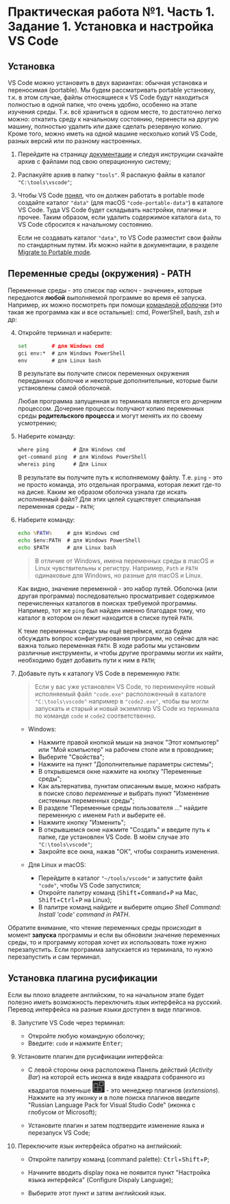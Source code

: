 # Практическая работа №1. Часть 1. Задание 1. Установка и настройка VS Code

## Установка

VS Code можно установить в двух вариантах: обычная установка и переносимая (portable). Мы будем рассматривать portable установку, т.к. в этом случае, файлы относящиеся к VS Code будут находиться полностью в одной папке, что очень удобно, особенно на этапе изучения среды. Т.к. всё храниться в одном месте, то достаточно легко можно: откатить среду к начальному состоянию, перенести на другую машину, полностью удалить или даже сделать резервную копию. Кроме того, можно иметь на одной машине несколько копий VS Code, разных версий или по разному настроенных.

1. Перейдите на страницу [документации](https://code.visualstudio.com/docs/editor/portable) и следуя инструкции скачайте архив с файлами под свою операционную систему;

2. Распакуйте архив в папку `"tools"`. Я распакую файлы в каталог `"C:\tools\vscode"`;

3. Чтобы VS Code [понял](https://code.visualstudio.com/docs/editor/portable#_enable-portable-mode), что он должен работать в portable mode создайте каталог `"data"` (для macOS `"code-portable-data"`) в каталоге VS Code. Туда VS Code будет складывать настройки, плагины и прочее. Таким образом, если удалить содержимое каталога `data`, то VS Code сбросится к начальному состоянию.

   Если не создавать каталог `"data"`, то VS Code разместит свои файлы по стандартным путям. Их можно найти в документации, в разделе [Migrate to Portable mode](https://code.visualstudio.com/docs/editor/portable#_migrate-to-portable-mode).

## Переменные среды (окружения) - PATH

Переменные среды - это список пар «ключ - значение», которые передаются **любой** выполняемой программе во время её запуска. Например, их можно посмотреть при помощи [командной оболочки](https://en.wikipedia.org/wiki/Comparison_of_command_shells) (это такая же программа как и все остальные): cmd, PowerShell, bash, zsh и др:

4. Откройте терминал и наберите:
   ```cmd
   set        # для Windows cmd
   gci env:*  # для Windows PowerShell
   env        # для Linux bash
   ```

   В результате вы получите список переменных окружения переданных оболочке и некоторые дополнительные, которые были установлены самой оболочкой.

   Любая программа запущенная из терминала является его дочерним процессом. Дочерние процессы получают копию переменных среды **родительского процесса** и могут менять их по своему усмотрению;

5. Наберите команду:

   ```cmd
   where ping        # Для Windows cmd
   get-command ping  # для Windows PowerShell
   whereis ping      # Для Linux
   ```

   В результате вы получите путь к исполняемому файлу. Т.е. `ping` - это не просто команда, это отдельная программа, которая лежит где-то на диске. Каким же образом оболочка узнала где искать исполняемый файл? Для этих целей существует специальная переменная среды - `PATH`;

6. Наберите команду:

   ```cmd
   echo %PATH%     # для Windows cmd
   echo $env:PATH  # для Windows PowerShell
   echo $PATH      # для Linux bash
   ```

   > В отличие от Windows, имена переменных среды в macOS и Linux чувствительны к регистру. Например, `Path` и `PATH` одинаковые для Windows, но разные для macOS и Linux.

   Как видно, значение переменной - это набор путей. Оболочка (или другая программа) последовательно просматривает содержимое перечисленных каталогов в поисках требуемой программы. Например, тот же `ping` был найден именно благодаря тому, что каталог в котором он лежит находится в списке путей `PATH`.

   К теме переменных среды мы ещё вернёмся, когда будем обсуждать вопрос конфигурирования программ, но сейчас для нас важна только переменная `PATH`. В ходе работы мы установим различные инструменты, и чтобы другие программы могли их найти, необходимо будет добавить пути к ним в `PATH`;

7. Добавьте путь к каталогу VS Code в переменную `PATH`:

   > Если у вас уже установлен VS Code, то переименуйте новый исполняемый файл `"code.exe"` расположенный в каталоге `"C:\tools\vscode"` например в `"code2.exe"`, чтобы вы могли запускать и старый и новый экземпляр VS Code из терминала по команде `code` и `code2` соответственно.

   - Windows:
     - Нажмите правой кнопкой мыши на значок "Этот компьютер" или "Мой компьютер" на рабочем столе или в проводнике;
     - Выберите "Свойства";
     - Нажмите на пункт "Дополнительные параметры системы";
     - В открывшемся окне нажмите на кнопку "Переменные среды";
     - Как альтернатива, пунктам описанным выше, можно набрать в поиске слово *переменные* и выбрать пункт "Изменение системных переменных среды";
     - В разделе "Переменные среды пользователя ..." найдите переменную с именем `Path` и выберите её.
     - Нажмите кнопку "Изменить";
     - В открывшемся окне нажмите "Создать" и введите путь к папке, где установлен VS Code. В моём случае это `"C:\tools\vscode"`;
     - Закройте все окна, нажав "ОК", чтобы сохранить изменения.

   - Для Linux и macOS:
     - Перейдите в каталог `"~/tools/vscode"` и запустите файл `"code"`, чтобы VS Code запустился;
     - Откройте палитру команд (<kbd>Shift</kbd>+<kbd>Command</kbd>+<kbd>P</kbd> на Mac, <kbd>Shift</kbd>+<kbd>Ctrl</kbd>+<kbd>P</kbd> на Linux);
     - В палитре команд найдите и выберите опцию *Shell Command:  Install 'code' command in PATH*.


Обратите внимание, что чтение переменных среды происходит в момент **запуска** программы и если вы обновили значение переменных среды, то и программу которая хочет их использовать тоже нужно перезапустить. Если программа запускается из терминала, то нужно перезапустить и сам терминал.

## Установка плагина русификации

Если вы плохо владеете английским, то на начальном этапе будет полезно иметь возможность переключить язык интерфейса на русский. Перевод интерфейса на разные языки доступен в виде плагинов.

8. Запустите VS Code через терминал:
   - Откройте любую командную оболочку;
   - Введите: `code` и нажмите <kbd>Enter</kbd>;

9. Установите плагин для русификации интерфейса:
   - С левой стороны окна расположена Панель действий (*Activity Bar*) на которой есть иконка в виде квадрата собранного из квадратов поменьше ![](./practice_01_img/plag_man.png) - это менеджер плагинов (*extensions*). Нажмите на эту иконку и в поле поиска плагинов введите "Russian Language Pack for Visual Studio Code" (иконка с глобусом от Microsoft);

   - Установите плагин и затем подтвердите изменение языка и перезапуск VS Code;

10. Переключите язык интерфейса обратно на английский:

    - Откройте палитру команд (command palette): <kbd>Ctrl</kbd>+<kbd>Shift</kbd>+<kbd>P</kbd>;

    - Начините вводить display пока не появится пункт "Настройка языка интерфейса" (Configure Dispaly Language);

    - Выберите этот пункт и затем английский язык.
